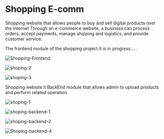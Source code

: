 # Shopping E-comm
Shopping  website that allows people to buy and sell digital products over the internet Through an e-commerce website, a business can process orders, accept payments, manage shipping and logistics, and provide customer service.


The frontend module of the shopping project
It is in progress.....

![Shopping-Frontend](https://user-images.githubusercontent.com/93510831/209320247-8ec8bd5d-f9cd-4342-9725-fb7a4c790ffb.png)


![shoping-2](https://user-images.githubusercontent.com/93510831/209321471-090ed107-24c9-4afd-a53c-d2facee05e2b.png)


![shoping-3](https://user-images.githubusercontent.com/93510831/209321662-2c65d395-2591-418e-86e6-a999a54a3e27.png)









Shopping  website  it BackEnd module that allows admin  to upload products and perform related operation


![shoping-1](https://user-images.githubusercontent.com/93510831/209322917-7956ab31-9407-4aab-ad72-046b6790a432.png)

![shoping-backend-1](https://user-images.githubusercontent.com/93510831/209323337-24624185-3634-4c4b-818a-a20296138822.png)

![shoping-backend-2](https://user-images.githubusercontent.com/93510831/209323419-f2aac8e1-7e44-487e-a4ea-ced99babd0b5.png)

![Shoping-backend-4](https://user-images.githubusercontent.com/93510831/209323549-0b4e3a51-75a4-45cf-b5e2-40b9585eb7dd.png)




